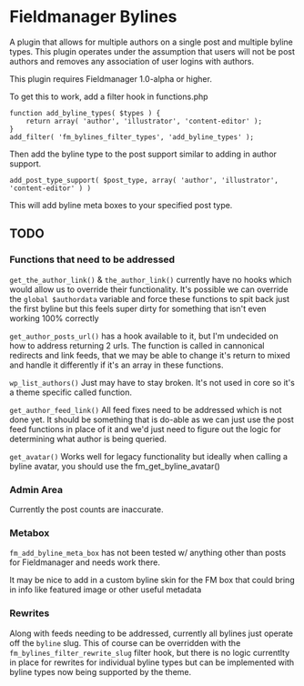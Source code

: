 # Fieldmanager Bylines

A plugin that allows for multiple authors on a single post and multiple byline types. This plugin operates under the assumption that users will not be post authors and removes any association of user logins with authors.

This plugin requires Fieldmanager 1.0-alpha or higher.

To get this to work, add a filter hook in functions.php
```
function add_byline_types( $types ) {
	return array( 'author', 'illustrator', 'content-editor' );
}
add_filter( 'fm_bylines_filter_types', 'add_byline_types' );
```

Then add the byline type to the post support similar to adding in author support.

```add_post_type_support( $post_type, array( 'author', 'illustrator', 'content-editor' ) )```

This will add byline meta boxes to your specified post type.

## TODO

### Functions that need to be addressed

`get_the_author_link()` & `the_author_link()` currently have no hooks which would allow us to override their functionality.  It's possible we can override the `global $authordata` variable and force these functions to spit back just the first byline but this feels super dirty for something that isn't even working 100% correctly

`get_author_posts_url()` has a hook available to it, but I'm undecided on how to address returning 2 urls.  The function is called in cannonical redirects and link feeds, that we may be able to change it's return to mixed and handle it differently if it's an array in these functions.

`wp_list_authors()` Just may have to stay broken.  It's not used in core so it's a theme specific called function.

`get_author_feed_link()` All feed fixes need to be addressed which is not done yet.  It should be something that is do-able as we can just use the post feed functions in place of it and we'd just need to figure out the logic for determining what author is being queried.

`get_avatar()` Works well for legacy functionality but ideally when calling a byline avatar, you should use the fm_get_byline_avatar()

### Admin Area

Currently the post counts are inaccurate.

### Metabox

`fm_add_byline_meta_box` has not been tested w/ anything other than posts for Fieldmanager and needs work there.

It may be nice to add in a custom byline skin for the FM box that could bring in info like featured image or other useful metadata

### Rewrites

Along with feeds needing to be addressed, currently all bylines just operate off the `byline` slug. This of course can be overridden with the `fm_bylines_filter_rewrite_slug` filter hook, but there is no logic currentlty in place for rewrites for individual byline types but can be implemented with byline types now being supported by the theme.
